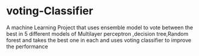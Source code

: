 # voting-Classifier
A machine Learning Project that uses ensemble model to vote between the best in 5 different models of Multilayer perceptron ,decision tree,Random forest  and takes the best one in each and uses voting classifier to improve the performance
